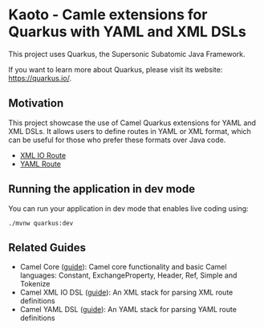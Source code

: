 # Kaoto - Camle extensions for Quarkus with YAML and XML DSLs

This project uses Quarkus, the Supersonic Subatomic Java Framework.

If you want to learn more about Quarkus, please visit its website: <https://quarkus.io/>.

## Motivation
This project showcase the use of Camel Quarkus extensions for YAML and XML DSLs. It allows users to define routes in YAML or XML format, which can be useful for those who prefer these formats over Java code.

* [XML IO Route](src/main/resources/routes/timer-xml.camel.xml)
* [YAML Route](src/main/resources/routes/timer.camel.yaml)

## Running the application in dev mode

You can run your application in dev mode that enables live coding using:

```shell script
./mvnw quarkus:dev
```

## Related Guides

- Camel Core ([guide](https://docs.redhat.com/en/documentation/red_hat_build_of_apache_camel/4.10/html-single/red_hat_build_of_apache_camel_for_quarkus_reference/camel-quarkus-extensions-reference#extensions-core)): Camel core functionality and basic Camel languages: Constant, ExchangeProperty, Header, Ref, Simple and Tokenize
- Camel XML IO DSL ([guide](https://docs.redhat.com/en/documentation/red_hat_build_of_apache_camel/4.10/html-single/red_hat_build_of_apache_camel_for_quarkus_reference/camel-quarkus-extensions-reference#extensions-xml-io-dsl)): An XML stack for parsing XML route definitions
- Camel YAML DSL ([guide](https://docs.redhat.com/en/documentation/red_hat_build_of_apache_camel/4.10/html-single/red_hat_build_of_apache_camel_for_quarkus_reference/camel-quarkus-extensions-reference#extensions-yaml-dsl)): An YAML stack for parsing YAML route definitions
